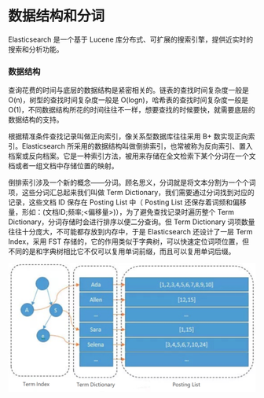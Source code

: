 # 数据结构和分词

Elasticsearch 是一个基于 Lucene 库分布式、可扩展的搜索引擎，提供近实时的搜索和分析功能。

### 数据结构

查询花费的时间与底层的数据结构是紧密相关的。链表的查找时间复杂度一般是 O(n)，树型的查找时间复杂度一般是 O(logn)，哈希表的查找时间复杂度一般是 O(1)，不同数据结构所花的时间往往不一样，想要查找的时候要快，就需要底层的数据结构的支持。

根据精准条件查找记录叫做正向索引，像关系型数据库往往采用 B+ 数实现正向索引。Elasticsearch 所采用的数据结构叫做倒排索引，也常被称为反向索引、置入档案或反向档案。它是一种索引方法，被用来存储在全文检索下某个分词在一个文档或者一组文档中存储位置的映射。

倒排索引涉及一个新的概念——分词。顾名思义，分词就是将文本分割为一个个词项，这些分词汇总起来我们叫做 Term Dictionary，我们需要通过分词找到对应的记录，这些文档 ID 保存在 Posting List 中（ Posting List 还保存着词频和偏移量，形如：(文档ID;频率;<偏移量>)），为了避免查找记录时遍历整个 Term Dictionary，分词存储时会进行排序以便二分查询。但 Term Dictionary 词项数量往往十分庞大，不可能都存放到内存中，于是 Elasticsearch 还设计了一层 Term Index，采用 FST 存储的，它的作用类似于字典树，可以快速定位词项位置，但不同的是和字典树相比它不仅可以复用单词前缀，而且可以复用单词后缀。

<div align="left">
    <img src="https://github.com/lazecoding/Note/blob/main/images/es/倒排索引.png" width="600px">
</div>
